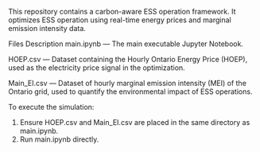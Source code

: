 This repository contains a carbon-aware ESS operation framework. It optimizes ESS operation using real-time energy prices and marginal emission intensity data.

Files Description
main.ipynb — The main executable Jupyter Notebook.

HOEP.csv — Dataset containing the Hourly Ontario Energy Price (HOEP), used as the electricity price signal in the optimization.

Main_EI.csv — Dataset of hourly marginal emission intensity (MEI) of the Ontario grid, used to quantify the environmental impact of ESS operations.

To execute the simulation:
1. Ensure HOEP.csv and Main_EI.csv are placed in the same directory as main.ipynb.
2. Run main.ipynb directly.
